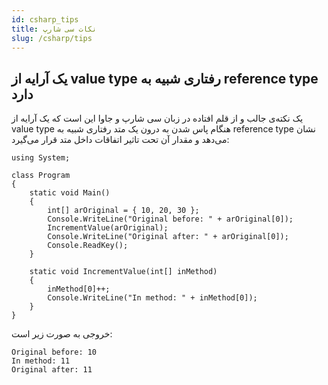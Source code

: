 ```yaml
---
id: csharp_tips
title: نکات سی شارپ
slug: /csharp/tips
---
```


## یک آرایه از value type رفتاری شبیه به reference type دارد

یک نکته‌ی جالب و از قلم افتاده در زبان سی شارپ و جاوا این است که یک آرایه از value type هنگام پاس شدن به درون یک متد رفتاری شبیه به reference type نشان می‌دهد و مقدار آن تحت تاثیر اتفاقات داخل متد قرار می‌گیرد:

```clike
using System;

class Program
{
    static void Main()
    {
        int[] arOriginal = { 10, 20, 30 };
        Console.WriteLine("Original before: " + arOriginal[0]);
        IncrementValue(arOriginal);
        Console.WriteLine("Original after: " + arOriginal[0]);
        Console.ReadKey();
    }
    
    static void IncrementValue(int[] inMethod)
    {
        inMethod[0]++;
        Console.WriteLine("In method: " + inMethod[0]);
    }
}
```

خروجی به صورت زیر است:

```clike
Original before: 10
In method: 11
Original after: 11
```